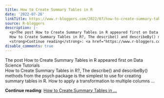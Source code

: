 ```yaml
---
title: How to Create Summary Tables in R
date: '2022-07-26'
linkTitle: https://www.r-bloggers.com/2022/07/how-to-create-summary-tables-in-r/
source: R-bloggers
description: |-
  <p>The post How to Create Summary Tables in R appeared first on Data Science Tutorials<br />
  How to Create Summary Tables in R?, The describe() and describeBy() methods from the psych package is the simplest to use for creating summary tables in R. How to apply a transformation to multiple columns ...</p>
  <strong>Continue reading</strong>: <a href="https://www.r-bloggers.com/2022/07/how-to-create-summary-tables-in-r/">How to Create Summary Tables in ...
disable_comments: true
---
```

<p>The post How to Create Summary Tables in R appeared first on Data Science Tutorials<br />
How to Create Summary Tables in R?, The describe() and describeBy() methods from the psych package is the simplest to use for creating summary tables in R. How to apply a transformation to multiple columns ...</p>
<strong>Continue reading</strong>: <a href="https://www.r-bloggers.com/2022/07/how-to-create-summary-tables-in-r/">How to Create Summary Tables in ...